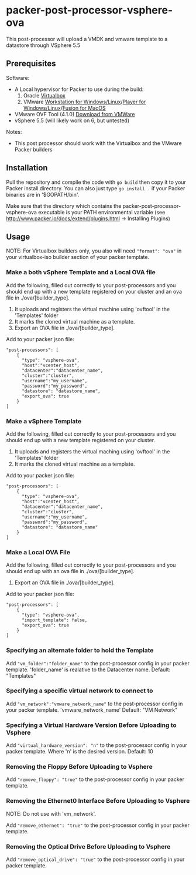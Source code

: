 # packer-post-processor-vsphere-ova

This post-processor will upload a VMDK and vmware template to a datastore through VSphere 5.5

## Prerequisites

Software:

  * A Local hypervisor for Packer to use during the build:
    1. Oracle [Virtualbox](https://www.virtualbox.org/wiki/Downloads)
    1. VMware [Workstation for Windows/Linux](http://www.vmware.com/products/workstation/workstation-evaluation)/[Player for Windows/Linux](http://www.vmware.com/products/player/playerpro-evaluation.html)/[Fusion for MacOS](https://www.vmware.com/products/fusion/fusion-evaluation)
  * VMware OVF Tool (4.1.0) [Download from VMWare](https://my.vmware.com/web/vmware/details?productId=491&downloadGroup=OVFTOOL410_OSS)
  * vSphere 5.5 (will likely work on 6, but untested)

Notes:

  * This post processor should work with the Virtualbox and the VMware Packer builders

## Installation

Pull the repository and compile the code with ```go build``` then copy it to your Packer install directory.  You can also just type ```go install .``` if your Packer binaries are in '$GOPATH/bin'.


Make sure that the directory which contains the packer-post-processor-vsphere-ova executable is your PATH environmental variable (see http://www.packer.io/docs/extend/plugins.html -> Installing Plugins)

## Usage

NOTE: For Virtualbox builders only, you also will need ```"format": "ova"``` in your virtualbox-iso builder section of your packer template.

### Make a both vSphere Template and a Local OVA file
Add the following, filled out correctly to your post-processors and you should end up with a new template registered on your cluster and an ova file in ./ova/[builder_type].

1. It uploads and registers the virtual machine using 'ovftool' in the 'Templates' folder
1. It marks the cloned virtual machine as a template.
1. Export an OVA file in ./ova/[builder_type].

Add to your packer json file:

```
"post-processors": [
    {
      "type": "vsphere-ova",
      "host":"vcenter_host",
      "datacenter":"datacenter_name",
      "cluster":"cluster",
      "username":"my_username",
      "password":"my_password",
      "datastore": "datastore_name",
      "export_ova": true
    }
]
```

### Make a vSphere Template
Add the following, filled out correctly to your post-processors and you should end up with a new template registered on your cluster.

1. It uploads and registers the virtual maching using 'ovftool' in the 'Templates' folder
1. It marks the cloned virtual machine as a template.

Add to your packer json file:

```
"post-processors": [
    {
      "type": "vsphere-ova",
      "host":"vcenter_host",
      "datacenter":"datacenter_name",
      "cluster":"cluster",
      "username":"my_username",
      "password":"my_password",
      "datastore": "datastore_name"
    }
]
```

### Make a Local OVA File
Add the following, filled out correctly to your post-processors and you should end up with an ova file in ./ova/[builder_type].

1. Export an OVA file in ./ova/[builder_type].

Add to your packer json file:

```
"post-processors": [
    {
      "type": "vsphere-ova",
      "import_template": false,
      "export_ova": true
    }
]
```

### Specifying an alternate folder to hold the Template

Add ```"vm_folder":"folder_name"``` to the post-processor config in your packer template.  'folder_name' is realative to the Datacenter name.  Default: "Templates"

### Specifying a specific virtual network to connect to

Add ```"vm_network":"vmware_network_name"``` to the post-processor config in your packer template.  'vmware_network_name' Default: "VM Network"

### Specifying a Virtual Hardware Version Before Uploading to Vsphere

Add ```"virtual_hardware_version": "n"``` to the post-processor config in your packer template. Where 'n' is the desired version.  Default: 10

### Removing the Floppy Before Uploading to Vsphere

Add ```"remove_floppy": "true"``` to the post-processor config in your packer template.

### Removing the Ethernet0 Interface Before Uploading to Vsphere
NOTE: Do not use with 'vm_network'.

Add ```"remove_ethernet": "true"``` to the post-processor config in your packer template.  

### Removing the Optical Drive Before Uploading to Vsphere

Add ```"remove_optical_drive": "true"``` to the post-processor config in your packer template.
